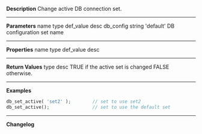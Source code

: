 **Description**
Change active DB connection set.

--------
**Parameters**
name	type	def_value	desc
db_config	string	'default'	DB configuration set name

--------
**Properties**
name	type	def_value	desc


--------
**Return Values**
type	desc
TRUE	if the active set is changed
FALSE	otherwise.

--------
**Examples**

```php
db_set_active( 'set2' );		// set to use set2
db_set_active();				// set to use the default set
```

--------
**Changelog**

